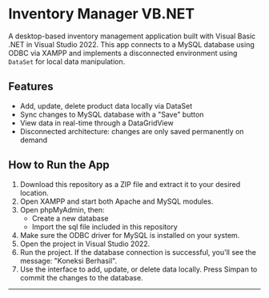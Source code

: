 # Inventory Manager VB.NET

A desktop-based inventory management application built with Visual Basic .NET in Visual Studio 2022. This app connects to a MySQL database using ODBC via XAMPP and implements a disconnected environment using `DataSet` for local data manipulation.

## Features

- Add, update, delete product data locally via DataSet
- Sync changes to MySQL database with a "Save" button
- View data in real-time through a DataGridView
- Disconnected architecture: changes are only saved permanently on demand

## How to Run the App

1. Download this repository as a ZIP file and extract it to your desired location.
2. Open XAMPP and start both Apache and MySQL modules.
3. Open phpMyAdmin, then:
   - Create a new database
   - Import the sql file included in this repository
4. Make sure the ODBC driver for MySQL is installed on your system.
5. Open the project in Visual Studio 2022.
6. Run the project. If the database connection is successful, you'll see the message: "Koneksi Berhasil".
7. Use the interface to add, update, or delete data locally. Press Simpan to commit the changes to the database.

---
